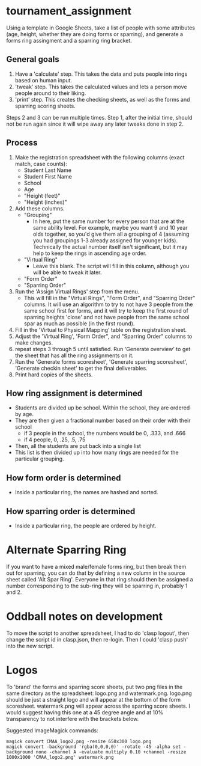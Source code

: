# tournament_assignment
Using a template in Google Sheets, take a list of people with some attributes (age, height, whether they are doing forms or sparring), and generate a forms ring assingment and a sparring ring bracket.
## General goals
1. Have a 'calculate' step. This takes the data and puts people into rings based on human input.
2. 'tweak' step. This takes the calculated values and lets a person move people around to their liking.
3. 'print' step. This creates the checking sheets, as well as the forms and sparring scoring sheets.

Steps 2 and 3 can be run multiple times. Step 1, after the initial time, should not be run again since it will wipe away any later tweaks done in step 2.

## Process
1. Make the registration spreadsheet with the following columns (exact match, case counts):
    * Student Last Name
    * Student First Name
    * School
    * Age
    * "Height (feet)"
    * "Height (inches)"
2. Add these columns.
    * "Grouping"
      * In here, put the same number for every person that are at the same ability level. For example, maybe you want 9 and 10 year olds together, so you'd give them all a grouping of 4 (assuming you had groupings 1-3 already assigned for younger kids). Technically the actual number itself isn't significant, but it may help to keep the rings in ascending age order.
    * "Virtual Ring"
      * Leave this blank. The script will fill in this column, although you will be able to tweak it later.
    * "Form Order"
    * "Sparring Order"
3. Run the 'Assign Virtual Rings' step from the menu.
    * This will fill in the "Virtual Rings", "Form Order", and "Sparring Order" columns. It will use an algorithm to try to not have 3 people from the same school first for forms, and it will try to keep the first round of sparring heights 'close' and not have people from the same school spar as much as possible (in the first round).
4. Fill in the 'Virtual to Physical Mapping' table on the registration sheet.
5. Adjust the 'Virtual Ring', 'Form Order", and "Sparring Order" columns to make changes.
6. repeat steps 3 through 5 until satisfied. Run 'Generate overview' to get the sheet that has all the ring assignments on it.
7. Run the 'Generate forms scoresheet', 'Generate sparring scoresheet', 'Generate checkin sheet' to get the final deliverables.
8. Print hard copies of the sheets.


## How ring assignment is determined
  * Students are divided up be school. Within the school, they are ordered by age.
  * They are then given a fractional number based on their order with their school
    * if 3 people in the school, the numbers would be 0, .333, and .666
    * if 4 people, 0, .25, .5, .75
  * Then, all the students are put back into a single list
  * This list is then divided up into how many rings are needed for the particular grouping.
## How form order is determined
  * Inside a particular ring, the names are hashed and sorted.
## How sparring order is determined
  * Inside a particular ring, the people are ordered by height.

# Alternate Sparring Ring
If you want to have a mixed male/female forms ring, but then break them out for sparring,
you can do that by defining a new column in the source sheet called 'Alt Spar Ring'.
Everyone in that ring should then be assigned a number corresponding to the sub-ring they
will be sparring in, probably 1 and 2.

# Oddball notes on development
To move the script to another spreadsheet, I had to do 'clasp logout', then change the script id in clasp.json, then re-login. Then I could 'clasp push' into the new script.

# Logos
To 'brand' the forms and sparring score sheets, put two png files in the same directory as the spreadsheet: logo.png and watermark.png.
logo.png should be just a straight logo and will appear at the bottom of the form scoresheet.
watermark.png will appear across the sparring score sheets. I would suggest having this one at a 45 degree angle and at 10% transparency to not interfere with the brackets below.

Suggested ImageMagick commands:
```
magick convert CMAA_logo2.png -resize 650x300 logo.png
magick convert -background 'rgba(0,0,0,0)' -rotate -45 -alpha set -background none -channel A -evaluate multiply 0.10 +channel -resize 1000x1000 'CMAA_logo2.png' watermark.png
```
